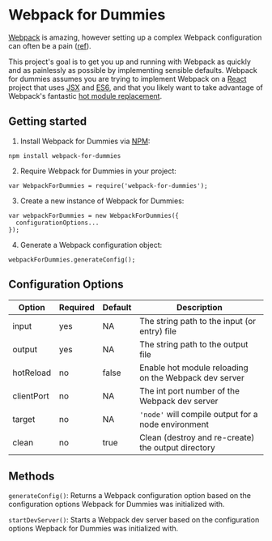 # Webpack for Dummies

[Webpack](https://webpack.github.io/) is amazing, however setting up a complex Webpack configuration can often be a pain ([ref](https://twitter.com/iamdevloper/status/702464176954875904)).

This project's goal is to get you up and running with Webpack as quickly and as painlessly as possible by implementing sensible defaults. Webpack for dummies assumes you are trying to implement Webpack on a [React](https://facebook.github.io/react/) project that uses [JSX](https://facebook.github.io/jsx/) and [ES6](https://en.wikipedia.org/wiki/ECMAScript#6th_Edition), and that you likely want to take advantage of Webpack's fantastic [hot module replacement](https://webpack.github.io/docs/hot-module-replacement.html).

## Getting started

1. Install Webpack for Dummies via [NPM](https://www.npmjs.com/):
```
npm install webpack-for-dummies
```

2. Require Webpack for Dummies in your project:
```
var WebpackForDummies = require('webpack-for-dummies');
```

3. Create a new instance of Webpack for Dummies:
```
var webpackForDummies = new WebpackForDummies({
  configurationOptions...
});
```

4. Generate a Webpack configuration object:
```
webpackForDummies.generateConfig();
```

## Configuration Options

| Option | Required | Default | Description |
| --- | --- | --- | --- |
| input | yes | NA | The string path to the input (or entry) file |
| output | yes | NA | The string path to the output file |
| hotReload | no | false | Enable hot module reloading on the Webpack dev server |
| clientPort | no | NA | The int port number of the Webpack dev server |
| target | no | NA | `'node'` will compile output for a node environment |
| clean | no | true | Clean (destroy and re-create) the output directory |

## Methods

`generateConfig()`: Returns a Webpack configuration option based on the configuration options Webpack for Dummies was initialized with.

`startDevServer()`: Starts a Webpack dev server based on the configuration options Wepback for Dummies was initialized with.
